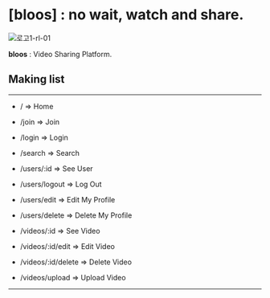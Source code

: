 # [bloos] : no wait, watch and share.

![로고1-rl-01](https://user-images.githubusercontent.com/70316567/124315717-4f3ba200-dbaf-11eb-81ed-d9f280b46593.jpg)

**bloos** : Video Sharing Platform.

## Making list

---

- / => Home
- /join => Join
- /login => Login
- /search => Search

- /users/:id => See User
- /users/logout => Log Out
- /users/edit => Edit My Profile
- /users/delete => Delete My Profile

- /videos/:id => See Video
- /videos/:id/edit => Edit Video
- /videos/:id/delete => Delete Video
- /videos/upload => Upload Video

---
